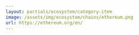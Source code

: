 ```yaml
---
layout: partials/ecosystem/category-item
image: /assets/img/ecosystem/chains/ethereum.png
url: https://ethereum.org/en/
---
```

